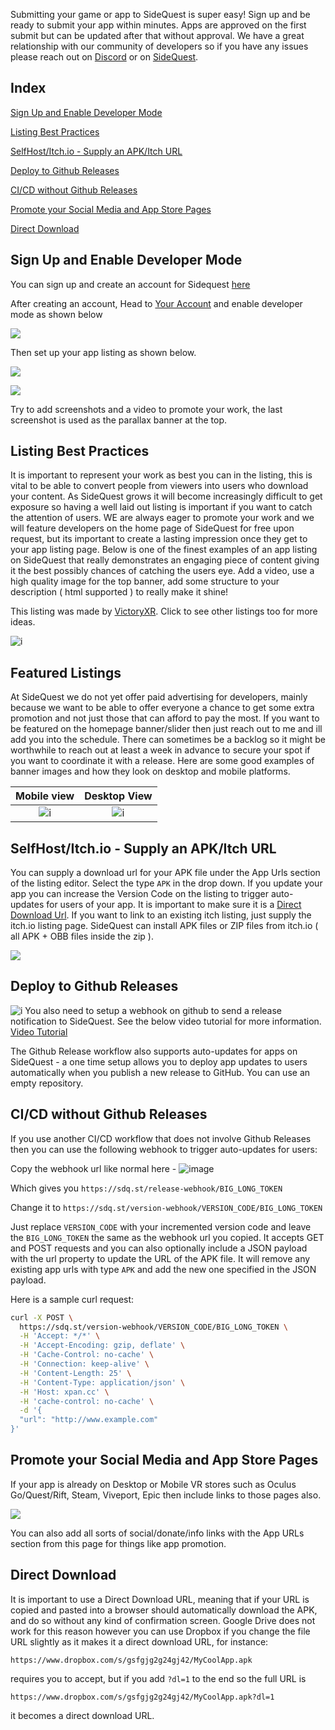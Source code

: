 Submitting your game or app to SideQuest is super easy! Sign up and be ready to submit your app within minutes. Apps are approved on the first submit but can be updated after that without approval. We have a great relationship with our community of developers so if you have any issues please reach out on [Discord](https://discord.gg/HNnDPSu) or on [SideQuest](https://sidequestvr.com/#/account/message-thread/1). 

## Index
[Sign Up and Enable Developer Mode](https://github.com/the-expanse/SideQuest/wiki/How-To-Submit-Games#sign-up-and-enable-developer-mode)

[Listing Best Practices](https://google.com)

[SelfHost/Itch.io - Supply an APK/Itch URL](https://google.com)

[Deploy to Github Releases](https://google.com)

[CI/CD without Github Releases](https://google.com)

[Promote your Social Media and App Store Pages](https://google.com)

[Direct Download](https://github.com/the-expanse/SideQuest/wiki/How-To-Submit-Games#direct-download)


## Sign Up and Enable Developer Mode


You can sign up and create an account for Sidequest [here](https://sidequestvr.com/#/sign-up)

After creating an account, Head to [Your Account](https://sidequestvr.com/#/account) and enable developer mode as shown below

![](https://i.imgur.com/809Ft7i.png)

Then set up your app listing as shown below.

![](https://i.imgur.com/LWSmgf2.png)

![](https://i.imgur.com/s5dTGqQ.png)

Try to add screenshots and a video to promote your work, the last screenshot is used as the parallax banner at the top. 

## Listing Best Practices

It is important to represent your work as best you can in the listing, this is vital to be able to convert people from viewers into users who download your content. As SideQuest grows it will become increasingly difficult to get exposure so having a well laid out listing is important if you want to catch the attention of users. WE are always eager to promote your work and we will feature developers on the home page of SideQuest for free upon request, but its important to create a lasting impression once they get to your app listing page. Below is one of the finest examples of an app listing on SideQuest that really demonstrates an engaging piece of content giving it the best possibly chances of catching the users eye. Add a video, use a high quality image for the top banner, add some structure to your description ( html supported ) to really make it shine!

This listing was made by [VictoryXR](https://sidequestvr.com/#/user/102517). Click to see other listings too for more ideas.

![i](https://i.imgur.com/KoN9IkX.png)

## Featured Listings

At SideQuest we do not yet offer paid advertising for developers, mainly because we want to be able to offer everyone a chance to get some extra promotion and not just those that can afford to pay the most. If you want to be featured on the homepage banner/slider then just reach out to me and ill add you into the schedule. There can sometimes be a backlog so it might be worthwhile to reach out at least a week in advance to secure your spot if you want to coordinate it with a release. Here are some good examples of banner images and how they look on desktop and mobile platforms.


Mobile view          |  Desktop View
:-------------------------:|:-------------------------:
![i](https://i.imgur.com/7HXhh1d.png)  |  ![i](https://i.imgur.com/jCxQHcp.png)


## SelfHost/Itch.io - Supply an APK/Itch URL
You can supply a download url for your APK file under the App Urls section of the listing editor. Select the type `APK` in the drop down. If you update your app you can increase the Version Code on the listing to trigger auto-updates for users of your app. It is important to make sure it is a [Direct Download Url](https://github.com/the-expanse/SideQuest/wiki/How-To-Submit-Games#direct-download). If you want to link to an existing itch listing, just supply the itch.io listing page. SideQuest can install APK files or ZIP files from itch.io ( all APK + OBB files inside the zip ). 

![](https://i.imgur.com/SzHTXwO.png)


## Deploy to Github Releases
![i](https://i.imgur.com/MWryZis.png)
You also need to setup a webhook on github to send a release notification to SideQuest. See the below video tutorial for more information. 
[Video Tutorial](https://www.youtube.com/watch?v=B0IZv-ljwSI)

The Github Release workflow also supports auto-updates for apps on SideQuest - a one time setup allows you to deploy app updates to users automatically when you publish a new release to GitHub. You can use an empty repository.



## CI/CD without Github Releases
If you use another CI/CD workflow that does not involve Github Releases then you can use the following webhook to trigger auto-updates for users:

Copy the webhook url like normal here -
![image](
https://i.imgur.com/wSSgmZo.png)

Which gives you 
`https://sdq.st/release-webhook/BIG_LONG_TOKEN`

Change it to 
`https://sdq.st/version-webhook/VERSION_CODE/BIG_LONG_TOKEN`

Just replace `VERSION_CODE` with your incremented version code and leave the `BIG_LONG_TOKEN` the same as the webhook url you copied. It accepts GET and POST requests and you can also optionally include a JSON payload with the url property to update the URL of the APK file. It will remove any existing app urls with type `APK` and add the new one specified in the JSON payload. 

Here is a sample curl request:

```bash
curl -X POST \
  https://sdq.st/version-webhook/VERSION_CODE/BIG_LONG_TOKEN \
  -H 'Accept: */*' \
  -H 'Accept-Encoding: gzip, deflate' \
  -H 'Cache-Control: no-cache' \
  -H 'Connection: keep-alive' \
  -H 'Content-Length: 25' \
  -H 'Content-Type: application/json' \
  -H 'Host: xpan.cc' \
  -H 'cache-control: no-cache' \
  -d '{
  "url": "http://www.example.com"
}'
```


## Promote your Social Media and App Store Pages
If your app is already on Desktop or Mobile VR stores such as Oculus Go/Quest/Rift, Steam, Viveport, Epic then include links to those pages also. 

![](https://i.imgur.com/w6Ppp4p.png)

You can also add all sorts of social/donate/info links with the App URLs section from this page for things like app promotion.



## Direct Download
It is important to use a Direct Download URL, meaning that if your URL is copied and pasted into a browser should automatically download the APK, and do so without any kind of confirmation screen. Google Drive does not work for this reason however you can use Dropbox if you change the file URL slightly as it makes it a direct download URL, for instance:

`https://www.dropbox.com/s/gsfgjg2g24gj42/MyCoolApp.apk`

requires you to accept, but if you add `?dl=1` to the end so the full URL is 

`https://www.dropbox.com/s/gsfgjg2g24gj42/MyCoolApp.apk?dl=1`

it becomes a direct download URL.

